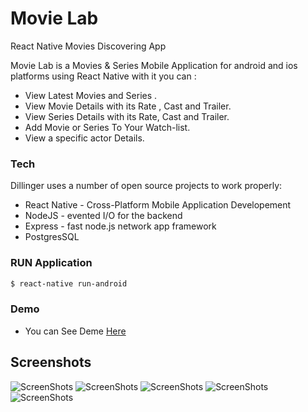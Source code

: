 # Movie Lab
React Native Movies Discovering App 


Movie Lab is a Movies & Series Mobile Application for android and ios platforms using React Native with it you can : 
 - View Latest Movies and Series . 
- View Movie Details with its Rate , Cast and Trailer.
- View Series Details with its Rate, Cast and Trailer. 
- Add Movie or Series To Your Watch-list.    
- View a specific actor Details.


### Tech

Dillinger uses a number of open source projects to work properly:

* React Native - Cross-Platform Mobile Application Developement 
* NodeJS - evented I/O for the backend
* Express - fast node.js network app framework
* PostgresSQL


### RUN Application 

```sh
$ react-native run-android
```
### Demo 
* You can See Deme  [Here](https://www.youtube.com/watch?v=9CGEDH7MAKk) 

## Screenshots 

![ScreenShots](ScreenShots/login.jpeg)
![ScreenShots](ScreenShots/actors.jpeg)
![ScreenShots](ScreenShots/actorProfile.jpeg)
![ScreenShots](ScreenShots/series.jpeg)
![ScreenShots](ScreenShots/profile.jpeg)
